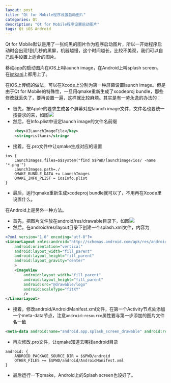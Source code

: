 ```yaml
---
layout: post
title: "Qt for Mobile程序设置启动图片"
categories: Qt
description: "Qt for Mobile程序设置启动图片"
tags: Qt iOS Android
---
```

Qt for Mobile默认是用了一张纯黑的图片作为程序启动图片，所以一开始程序启动时会出现1到几秒的黑屏，机器越慢，这个时间越长，比较不美观，我们可以自己动手设置上适合的图片。

移动app的启动图片在iOS上叫launch image，在Android上叫splash screen，在[istkani](https://itunes.apple.com/cn/app/istkani-le-tou-xing-cai-piao/id841279537)上都用上了。

在iOS上传统的做法，可以在Xcode上分别为第一种屏幕设置launch image。但是由于Qt for Mobile的特殊性，一旦用qmake重新生成了xcodeproj bundle，那些修改就丢失了，要再设置一遍，这样就比较麻烦。其实是有一劳永逸的办法的：

- 首先，按Apple的要求生成各个屏幕对应launch image文件，文件名也要统一按要求的来，如图![](https://cdn.jsdelivr.net/gh/missdeer/blog@gh-pages/media/2015-05-30/ioslaunchimagefiles.png)
- 然后，在Info.plist中设定launch image的文件名前缀

```xml
    <key>UILaunchImageFile</key>
    <string>istkani</string>
```

- 接着，在.pro文件中让qmake生成对应的设置

```
ios {
    LaunchImages.files=$$system("find $$PWD/launchimage/ios/ -name '*.png'")
    LaunchImages.path=./
    QMAKE_BUNDLE_DATA += LaunchImages
    QMAKE_INFO_PLIST = iosInfo.plist
}
```

- 最后，运行qmake重新生成xcodeproj bundle就可以了，不用再在Xcode里设置什么。

在Android上是另外一种方法。

- 首先，把图片文件放在android/res/drawable目录下，如图![](https://cdn.jsdelivr.net/gh/missdeer/blog@gh-pages/media/2015-05-30/androidsplashscreen.png)
- 然后，在android/res/layout目录下创建一个splash.xml文件，内容为

```xml
<?xml version="1.0" encoding="utf-8"?>
<LinearLayout xmlns:android="http://schemas.android.com/apk/res/android"
    android:orientation="vertical"
    android:layout_width="fill_parent"
    android:layout_height="fill_parent"
    android:layout_gravity="center"
    >
    <ImageView
        android:layout_width="fill_parent"
        android:layout_height="fill_parent"
        android:src="@drawable/logo"
        android:scaleType="fitXY"
        />
</LinearLayout>
```

- 接着，修改android/AndroidManifest.xml文件，在第一个Activity节点处添加一个meta-data节点，注意`android:resource`属性要与第一步添加的图片文件名一致

```xml
<meta-data android:name="android.app.splash_screen_drawable" android:resource="@drawable/logo"/>
```

- 再次修改.pro文件，让qmake知道去哪找android目录

```
android: {
    ANDROID_PACKAGE_SOURCE_DIR = $$PWD/android
    OTHER_FILES += $$PWD/android/AndroidManifest.xml
}

```

- 最后运行一下qmake，Android上的Splash screen也设好了。
